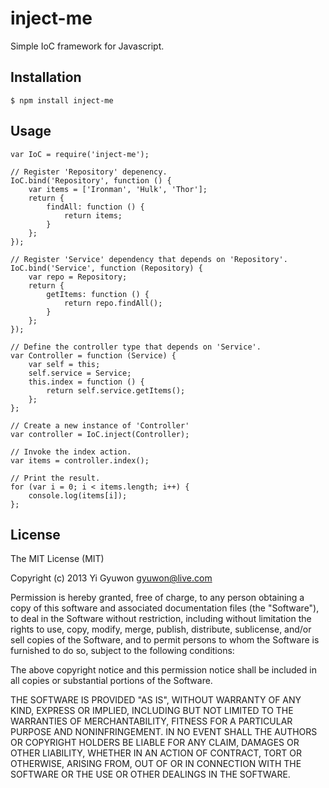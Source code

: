 # inject-me

Simple IoC framework for Javascript.

## Installation

    $ npm install inject-me
    
## Usage

    var IoC = require('inject-me');

    // Register 'Repository' depenency.
    IoC.bind('Repository', function () {
        var items = ['Ironman', 'Hulk', 'Thor'];
        return {
            findAll: function () {
                return items;
            }
        };
    });

    // Register 'Service' dependency that depends on 'Repository'.
    IoC.bind('Service', function (Repository) {
        var repo = Repository;
        return {
            getItems: function () {
                return repo.findAll();
            }
        };
    });

    // Define the controller type that depends on 'Service'.
    var Controller = function (Service) {
        var self = this;
        self.service = Service;
        this.index = function () {
            return self.service.getItems();
        };
    };

    // Create a new instance of 'Controller'
    var controller = IoC.inject(Controller);

    // Invoke the index action.
    var items = controller.index();

    // Print the result.
    for (var i = 0; i < items.length; i++) {
        console.log(items[i]);
    };

## License

The MIT License (MIT)

Copyright (c) 2013 Yi Gyuwon <gyuwon@live.com>

Permission is hereby granted, free of charge, to any person obtaining a copy
of this software and associated documentation files (the "Software"), to deal
in the Software without restriction, including without limitation the rights
to use, copy, modify, merge, publish, distribute, sublicense, and/or sell
copies of the Software, and to permit persons to whom the Software is
furnished to do so, subject to the following conditions:

The above copyright notice and this permission notice shall be included in
all copies or substantial portions of the Software.

THE SOFTWARE IS PROVIDED "AS IS", WITHOUT WARRANTY OF ANY KIND, EXPRESS OR
IMPLIED, INCLUDING BUT NOT LIMITED TO THE WARRANTIES OF MERCHANTABILITY,
FITNESS FOR A PARTICULAR PURPOSE AND NONINFRINGEMENT. IN NO EVENT SHALL THE
AUTHORS OR COPYRIGHT HOLDERS BE LIABLE FOR ANY CLAIM, DAMAGES OR OTHER
LIABILITY, WHETHER IN AN ACTION OF CONTRACT, TORT OR OTHERWISE, ARISING FROM,
OUT OF OR IN CONNECTION WITH THE SOFTWARE OR THE USE OR OTHER DEALINGS IN
THE SOFTWARE.
